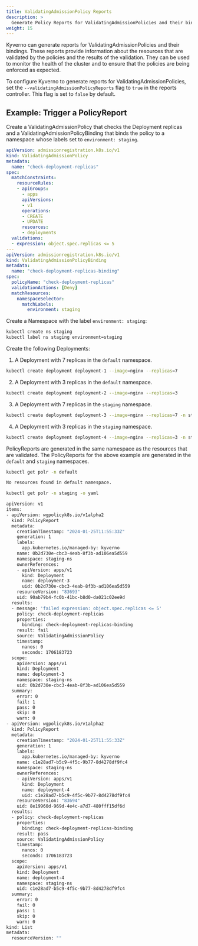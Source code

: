 ```yaml
---
title: ValidatingAdmissionPolicy Reports
description: >
  Generate Policy Reports for ValidatingAdmissionPolicies and their bindings.
weight: 15
---
```


Kyverno can generate reports for ValidatingAdmissionPolicies and their bindings. These reports provide information about the resources that are validated by the policies and the results of the validation. They can be used to monitor the health of the cluster and to ensure that the policies are being enforced as expected.

To configure Kyverno to generate reports for ValidatingAdmissionPolicies, set the `--validatingAdmissionPolicyReports` flag to `true` in the reports controller. This flag is set to `false` by default.

## Example: Trigger a PolicyReport

Create a ValidatingAdmissionPolicy that checks the Deployment replicas and a ValidatingAdmissionPolicyBinding that binds the policy to a namespace whose labels set to `environment: staging`.

```yaml
apiVersion: admissionregistration.k8s.io/v1
kind: ValidatingAdmissionPolicy
metadata:
  name: "check-deployment-replicas"
spec:
  matchConstraints:
    resourceRules:
    - apiGroups:
      - apps
      apiVersions:
      - v1
      operations:
      - CREATE
      - UPDATE
      resources:
      - deployments
  validations:
  - expression: object.spec.replicas <= 5
---
apiVersion: admissionregistration.k8s.io/v1
kind: ValidatingAdmissionPolicyBinding
metadata:
  name: "check-deployment-replicas-binding"
spec:
  policyName: "check-deployment-replicas"
  validationActions: [Deny]
  matchResources:
    namespaceSelector:
      matchLabels:
        environment: staging
```

Create a Namespace with the label `environment: staging`:

```sh
kubectl create ns staging
kubectl label ns staging environment=staging
```

Create the following Deployments:
1. A Deployment with 7 replicas in the `default` namespace.

```sh
kubectl create deployment deployment-1 --image=nginx --replicas=7
```

2. A Deployment with 3 replicas in the `default` namespace.

```sh
kubectl create deployment deployment-2 --image=nginx --replicas=3
```

3. A Deployment with 7 replicas in the `staging` namespace.

```sh
kubectl create deployment deployment-3 --image=nginx --replicas=7 -n staging
```

4. A Deployment with 3 replicas in the `staging` namespace.

```sh
kubectl create deployment deployment-4 --image=nginx --replicas=3 -n staging
```

PolicyReports are generated in the same namespace as the resources that are validated. The PolicyReports for the above example are generated in the `default` and `staging` namespaces.

```sh
kubectl get polr -n default

No resources found in default namespace.
```

```sh
kubectl get polr -n staging -o yaml

apiVersion: v1
items:
- apiVersion: wgpolicyk8s.io/v1alpha2
  kind: PolicyReport
  metadata:
    creationTimestamp: "2024-01-25T11:55:33Z"
    generation: 1
    labels:
      app.kubernetes.io/managed-by: kyverno
    name: 0b2d730e-cbc3-4eab-8f3b-ad106ea5d559
    namespace: staging-ns
    ownerReferences:
    - apiVersion: apps/v1
      kind: Deployment
      name: deployment-3
      uid: 0b2d730e-cbc3-4eab-8f3b-ad106ea5d559
    resourceVersion: "83693"
    uid: 90ab79b4-fc0b-41bc-b8d0-da021c02ee9d
  results:
  - message: 'failed expression: object.spec.replicas <= 5'
    policy: check-deployment-replicas
    properties:
      binding: check-deployment-replicas-binding
    result: fail
    source: ValidatingAdmissionPolicy
    timestamp:
      nanos: 0
      seconds: 1706183723
  scope:
    apiVersion: apps/v1
    kind: Deployment
    name: deployment-3
    namespace: staging-ns
    uid: 0b2d730e-cbc3-4eab-8f3b-ad106ea5d559
  summary:
    error: 0
    fail: 1
    pass: 0
    skip: 0
    warn: 0
- apiVersion: wgpolicyk8s.io/v1alpha2
  kind: PolicyReport
  metadata:
    creationTimestamp: "2024-01-25T11:55:33Z"
    generation: 1
    labels:
      app.kubernetes.io/managed-by: kyverno
    name: c1e28ad7-b5c9-4f5c-9b77-8d4278df9fc4
    namespace: staging-ns
    ownerReferences:
    - apiVersion: apps/v1
      kind: Deployment
      name: deployment-4
      uid: c1e28ad7-b5c9-4f5c-9b77-8d4278df9fc4
    resourceVersion: "83694"
    uid: 8e19960d-969d-4e4c-a7d7-480fff15df6d
  results:
  - policy: check-deployment-replicas
    properties:
      binding: check-deployment-replicas-binding
    result: pass
    source: ValidatingAdmissionPolicy
    timestamp:
      nanos: 0
      seconds: 1706183723
  scope:
    apiVersion: apps/v1
    kind: Deployment
    name: deployment-4
    namespace: staging-ns
    uid: c1e28ad7-b5c9-4f5c-9b77-8d4278df9fc4
  summary:
    error: 0
    fail: 0
    pass: 1
    skip: 0
    warn: 0
kind: List
metadata:
  resourceVersion: ""
```
